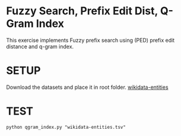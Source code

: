 

# Fuzzy Search, Prefix Edit Dist, Q-Gram Index

This exercise implements Fuzzy prefix search using (PED) prefix edit distance and q-gram index.

# SETUP

Download the datasets and place it in root folder. [wikidata-entities](http://ad-teaching.informatik.uni-freiburg.de/InformationRetrievalWS2324/datasets/wikidata-entities.tsv")

# TEST

```
python qgram_index.py "wikidata-entities.tsv"
```
